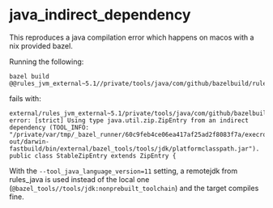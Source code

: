# java_indirect_dependency
This reproduces a java compilation error which happens on macos with a nix provided bazel.

Running the following:
``` 
bazel build @@rules_jvm_external~5.1//private/tools/java/com/github/bazelbuild/rules_jvm_external/zip:zip
```
fails with:
```
external/rules_jvm_external~5.1/private/tools/java/com/github/bazelbuild/rules_jvm_external/zip/StableZipEntry.java:24: error: [strict] Using type java.util.zip.ZipEntry from an indirect dependency (TOOL_INFO: "/private/var/tmp/_bazel_runner/60c9feb4ce06ea417af25ad2f8083f7a/execroot/_main/bazel-out/darwin-fastbuild/bin/external/bazel_tools/tools/jdk/platformclasspath.jar").
public class StableZipEntry extends ZipEntry {
```

With the `--tool_java_language_version=11` setting, a remotejdk from rules_java is used instead of the local one (`@bazel_tools//tools/jdk:nonprebuilt_toolchain`) and the target compiles fine.

